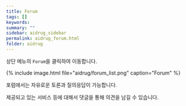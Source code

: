```yaml
---
title: Forum
tags: []
keywords:
summary: ""
sidebar: aidrug_sidebar
permalink: aidrug_forum.html
folder: aidrug
---
```


상단 메뉴의 `Forum`을 클릭하여 이동합니다.

{% include image.html file="aidrug/forum_list.png" caption="Forum" %}

포럼에서는 자유로운 토론과 질의응답이 가능합니다.

제공되고 있는 서비스 등에 대해서 댓글을 통해 의견을 남길 수 있습니다.